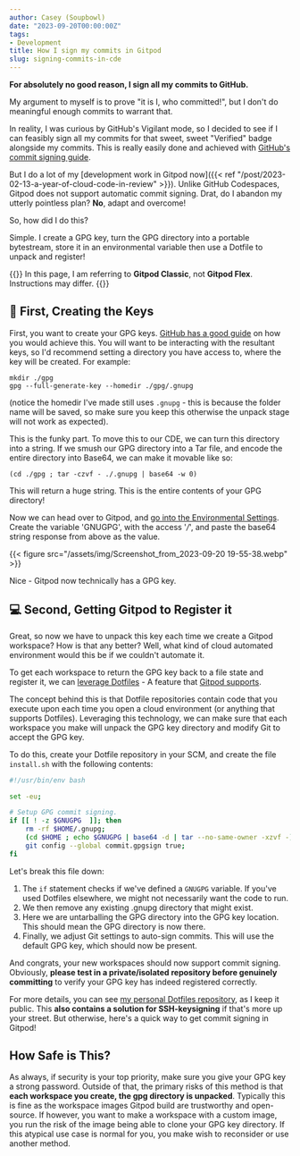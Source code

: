 ```yaml
---
author: Casey (Soupbowl)
date: "2023-09-20T00:00:00Z"
tags:
- Development
title: How I sign my commits in Gitpod
slug: signing-commits-in-cde
---
```


**For absolutely no good reason, I sign all my commits to GitHub.**

My argument to myself is to prove "it is I, who committed!", but I don't do meaningful enough commits to warrant that.

In reality, I was curious by GitHub's Vigilant mode, so I decided to see if I can feasibly sign all my commits for that sweet, sweet "Verified" badge alongside my commits. This is really easily done and achieved with [GitHub's commit signing guide](https://docs.github.com/en/authentication/managing-commit-signature-verification/signing-commits).

But I do a lot of my [development work in Gitpod now]({{< ref "/post/2023-02-13-a-year-of-cloud-code-in-review" >}}). Unlike GitHub Codespaces, Gitpod does not support automatic commit signing. Drat, do I abandon my utterly pointless plan? **No**, adapt and overcome!

So, how did I do this?

Simple. I create a GPG key, turn the GPG directory into a portable bytestream, store it in an environmental variable then use a Dotfile to unpack and register!

{{<alert class="alert-info">}}
In this page, I am referring to **Gitpod Classic**, not **Gitpod Flex**. Instructions may differ.
{{</alert>}}

## 🔑 First, Creating the Keys

First, you want to create your GPG keys. [GitHub has a good guide](https://docs.github.com/en/authentication/managing-commit-signature-verification/generating-a-new-gpg-key) on how you would achieve this. You will want to be interacting with the resultant keys, so I'd recommend setting a directory you have access to, where the key will be created. For example:

```
mkdir ./gpg
gpg --full-generate-key --homedir ./gpg/.gnupg
```

(notice the homedir I've made still uses `.gnupg` - this is because the folder name will be saved, so make sure you keep this otherwise the unpack stage will not work as expected).

This is the funky part. To move this to our CDE, we can turn this directory into a string. If we smush our GPG directory into a Tar file, and encode the entire directory into Base64, we can make it movable like so:

```
(cd ./gpg ; tar -czvf - ./.gnupg | base64 -w 0)
```

This will return a huge string. This is the entire contents of your GPG directory!

Now we can head over to Gitpod, and [go into the Environmental Settings](https://gitpod.io/user/variables). Create the variable 'GNUGPG', with the access '*/*', and paste the base64 string response from above as the value.

{{< figure src="/assets/img/Screenshot_from_2023-09-20 19-55-38.webp" >}}

Nice - Gitpod now technically has a GPG key.

## 💻 Second, Getting Gitpod to Register it

Great, so now we have to unpack this key each time we create a Gitpod workspace? How is that any better? Well, what kind of cloud automated environment would this be if we couldn't automate it.

To get each workspace to return the GPG key back to a file state and register it, we can [leverage Dotfiles](https://dotfiles.io/) - A feature that [Gitpod supports](https://gitpod.io/user/preferences).

The concept behind this is that Dotfile repositories contain code that you execute upon each time you open a cloud environment (or anything that supports Dotfiles). Leveraging this technology, we can make sure that each workspace you make will unpack the GPG key directory and modify Git to accept the GPG key.

To do this, create your Dotfile repository in your SCM, and create the file `install.sh` with the following contents:

```sh
#!/usr/bin/env bash

set -eu;

# Setup GPG commit signing.
if [[ ! -z $GNUGPG  ]]; then
    rm -rf $HOME/.gnupg;
    (cd $HOME ; echo $GNUGPG | base64 -d | tar --no-same-owner -xzvf -);
    git config --global commit.gpgsign true;
fi
```

Let's break this file down:

1.  The `if` statement checks if we've defined a `GNUGPG` variable. If you've used Dotfiles elsewhere, we might not necessarily want the code to run.
2.  We then remove any existing .gnupg directory that might exist.
3.  Here we are untarballing the GPG directory into the GPG key location. This should mean the GPG directory is now there.
4.  Finally, we adjust Git settings to auto-sign commits. This will use the default GPG key, which should now be present.

And congrats, your new workspaces should now support commit signing. Obviously, **please test in a private/isolated repository before genuinely committing** to verify your GPG key has indeed registered correctly.

For more details, you can see [my personal Dotfiles repository](https://github.com/soup-bowl/dotfiles), as I keep it public. This **also contains a solution for SSH-keysigning** if that's more up your street. But otherwise, here's a quick way to get commit signing in Gitpod!

## How Safe is This?

As always, if security is your top priority, make sure you give your GPG key a strong password. Outside of that, the primary risks of this method is that **each workspace you create, the gpg directory is unpacked**. Typically this is fine as the workspace images Gitpod build are trustworthy and open-source. If however, you want to make a workspace with a custom image, you run the risk of the image being able to clone your GPG key directory. If this atypical use case is normal for you, you make wish to reconsider or use another method.
